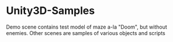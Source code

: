 # Unity3D-Samples
Demo scene contains test model of maze a-la "Doom", but without enemies.
Other scenes are samples of various objects and scripts
